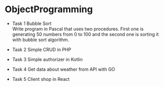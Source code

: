 # ObjectProgramming

- Task 1 Bubble Sort<br/>
  Write program in Pascal that uses two procedures. First one is generating 50 numbers from 0 to 100 and the second one is sorting it with bubble sort algorithm.

- Task 2 
  Simple CRUD in PHP

- Task 3
  Simple authorizer in Kotlin
  
- Task 4
  Get data about weather from API with GO

- Task 5
  Client shop in React
